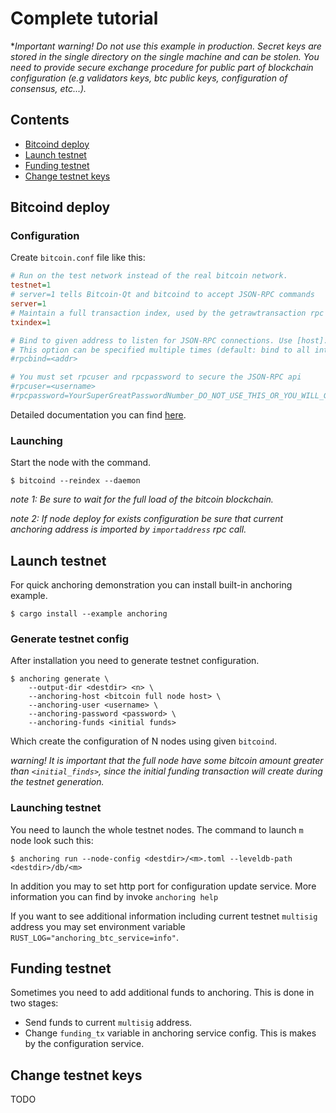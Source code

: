 # Complete tutorial

**Important warning! Do not use this example in production. Secret keys are stored in the single directory on the single machine and can be stolen. 
You need to provide secure exchange procedure for public part of blockchain configuration (e.g validators keys, btc public keys, configuration of consensus, etc...).*

## Contents
* [Bitcoind deploy](#bitcoind-deploy)
* [Launch testnet](#launch-testnet)
* [Funding testnet](#funding-testnet)
* [Change testnet keys](#change-testnet-keys)

## Bitcoind deploy

### Configuration
Create `bitcoin.conf` file like this: 
```ini
# Run on the test network instead of the real bitcoin network.
testnet=1
# server=1 tells Bitcoin-Qt and bitcoind to accept JSON-RPC commands
server=1
# Maintain a full transaction index, used by the getrawtransaction rpc call
txindex=1

# Bind to given address to listen for JSON-RPC connections. Use [host]:port notation for IPv6.
# This option can be specified multiple times (default: bind to all interfaces)
#rpcbind=<addr>

# You must set rpcuser and rpcpassword to secure the JSON-RPC api
#rpcuser=<username>
#rpcpassword=YourSuperGreatPasswordNumber_DO_NOT_USE_THIS_OR_YOU_WILL_GET_ROBBED_385593
```
Detailed documentation you can find [here](https://en.bitcoin.it/wiki/Running_Bitcoin#Bitcoin.conf_Configuration_File).

### Launching
Start the node with the command.
```
$ bitcoind --reindex --daemon
```
*note 1: Be sure to wait for the full load of the bitcoin blockchain.*

*note 2: If node deploy for exists configuration be sure that current anchoring address is imported by `importaddress` rpc call.*

## Launch testnet
For quick anchoring demonstration you can install built-in anchoring example.
```
$ cargo install --example anchoring
```

### Generate testnet config
After installation you need to generate testnet configuration.
```
$ anchoring generate \
    --output-dir <destdir> <n> \
    --anchoring-host <bitcoin full node host> \
    --anchoring-user <username> \
    --anchoring-password <password> \
    --anchoring-funds <initial funds>
```
Which create the configuration of N nodes using given `bitcoind`.

*warning! It is important that the full node have some bitcoin amount greater  than `<initial_finds>`, since the initial funding transaction will create during the testnet generation.*

### Launching testnet
You need to launch the whole testnet nodes. 
The command to launch `m` node look such this:
```
$ anchoring run --node-config <destdir>/<m>.toml --leveldb-path <destdir>/db/<m>
```
In addition you may to set http port for configuration update service. More information you can find by invoke `anchoring help`

If you want to see additional information including current testnet `multisig` address you may set environment variable `RUST_LOG="anchoring_btc_service=info"`.

## Funding testnet
Sometimes you need to add additional funds to anchoring. 
This is done in two stages:
* Send funds to current `multisig` address.
* Change `funding_tx` variable in anchoring service config. This is makes by the configuration service.

## Change testnet keys

TODO